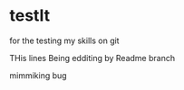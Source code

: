 # testIt
for the testing my skills on git 

THis lines Being edditing by Readme branch

mimmiking bug
